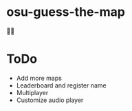 # osu-guess-the-map
🎲🧩 

# ToDo
* Add more maps
* Leaderboard and register name
* Multiplayer
* Customize audio player